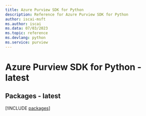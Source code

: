 ```yaml
---
title: Azure Purview SDK for Python
description: Reference for Azure Purview SDK for Python
author: iscai-msft
ms.author: iscai
ms.data: 07/03/2023
ms.topic: reference
ms.devlang: python
ms.service: purview
---
```

# Azure Purview SDK for Python - latest
## Packages - latest
[!INCLUDE [packages](purview-index.md)]